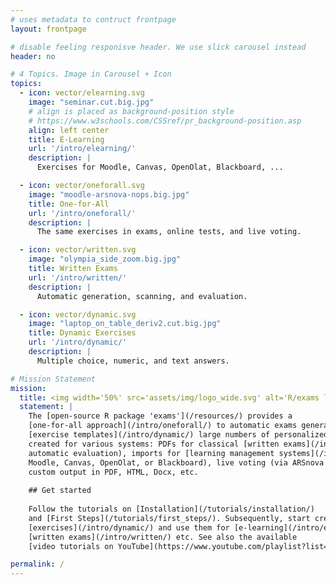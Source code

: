 ```yaml
---
# uses metadata to contruct frontpage
layout: frontpage

# disable feeling responisve header. We use slick carousel instead
header: no

# 4 Topics. Image in Carousel + Icon
topics:
  - icon: vector/elearning.svg
    image: "seminar.cut.big.jpg"
    # align is placed as background-position style
    # https://www.w3schools.com/CSSref/pr_background-position.asp
    align: left center
    title: E-Learning
    url: '/intro/elearning/'
    description: |
      Exercises for Moodle, Canvas, OpenOlat, Blackboard, ...

  - icon: vector/oneforall.svg
    image: "moodle-arsnova-nops.big.jpg"
    title: One-for-All
    url: '/intro/oneforall/'
    description: |
      The same exercises in exams, online tests, and live voting.

  - icon: vector/written.svg
    image: "olympia_side_zoom.big.jpg"
    title: Written Exams
    url: '/intro/written/'
    description: |
      Automatic generation, scanning, and evaluation.

  - icon: vector/dynamic.svg
    image: "laptop_on_table_deriv2.cut.big.jpg"
    title: Dynamic Exercises
    url: '/intro/dynamic/'
    description: |
      Multiple choice, numeric, and text answers.

# Mission Statement
mission:
  title: <img width='50%' src='assets/img/logo_wide.svg' alt='R/exams logo'>
  statement: |
    The [open-source R package 'exams'](/resources/) provides a
    [one-for-all approach](/intro/oneforall/) to automatic exams generation. Based on
    [exercise templates](/intro/dynamic/) large numbers of personalized exams/quizzes/tests can be
    created for various systems: PDFs for classical [written exams](/intro/written/) (with
    automatic evaluation), imports for [learning management systems](/intro/elearning/) (like
    Moodle, Canvas, OpenOlat, or Blackboard), live voting (via ARSnova or Particify), and
    custom output in PDF, HTML, Docx, etc.
    
    ## Get started
    
    Follow the tutorials on [Installation](/tutorials/installation/)
    and [First Steps](/tutorials/first_steps/). Subsequently, start creating
    [exercises](/intro/dynamic/) and use them for [e-learning](/intro/elearning/) or
    [written exams](/intro/written/) etc. See also the available
    [video tutorials on YouTube](https://www.youtube.com/playlist?list=PLsEZAAbioUw1IBnhtBi9eIo0uqMHmqDor)

permalink: /
---
```

